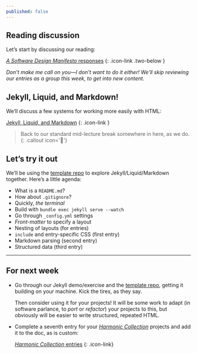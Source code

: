 ```yaml
---
published: false
---
```




## Reading discussion

Let’s start by discussing our reading:

[*A Software Design Manifesto* responses](https://docs.google.com/document/d/1nTweY_mL9g7GXOI8x56TfnTDz0b847qeIj0Hroil_QA)
{: .icon-link .two-below }

*Don’t make me call on you—I don’t want to do it either! We’ll skip reviewing our entries as a group this week, to get into new content.*



## Jekyll, Liquid, and Markdown!

We’ll discuss a few systems for working more easily with HTML:

[Jekyll, Liquid, and Markdown](/topic/jekyll-liquid-markdown)
{: .icon-link }



> Back to our standard mid-lecture break somewhere in here, as we do.
{: .callout icon='🤯'}



## Let’s try it out

We’ll be using the [template repo](https://github.com/core-interaction/harmonic-collection) to explore Jekyll/Liquid/Markdown together. Here’s a little agenda:

- What is a `README.md`?
- How about `.gitignore`?
- Quickly, *the terminal*
- Build with `bundle exec jekyll serve --watch`
- Go through `_config.yml` settings
- *Front-matter* to specify a layout
- Nesting of layouts (for entries)
- `include` and entry-specific CSS (first entry)
- Markdown parsing (second entry)
- Structured data (third entry)



---



## For next week

- Go through our Jekyll demo/exercise and the [template repo](https://github.com/core-interaction/harmonic-collection), getting it building on your machine. Kick the tires, as they say.

	Then consider using it for your projects! It will be some work to adapt (in software parlance, to *port* or *refactor*) your projects to this, but obviously will be easier to write structured, repeated HTML.

- Complete a seventh entry for your [*Harmonic Collection*](/project/harmonic) projects and add it to the doc, as is custom:

	[*Harmonic Collection* entries](https://docs.google.com/spreadsheets/d/1vXYVnicRUHnczxPCSaqsmmflynnwP22zhES5jFMPKpw/)
	{: .icon-link}

